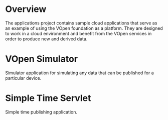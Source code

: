 # Overview

The applications project contains sample cloud applications that serve as an 
example of using the VOpen foundation as a platform. They are designed to work 
in a cloud environment and benefit from the VOpen services in order to produce 
new and derived data.

# VOpen Simulator

Simulator application for simulating any data that can be published for a particular device.

# Simple Time Servlet

Simple time publishing application.